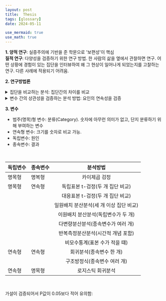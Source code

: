 ```yaml
---
layout: post
title:  Thesis
tags: [glossary]
date: 2024-05-11

use_mermaid: true
use_math: true
---
```


**1. 양적 연구**: 실증주의에 기반을 준 학문으로 '보편성'이 핵심  
**질적 연구**: 다양성을 검증하기 위한 연구 방법. 한 사람의 삶을 옆에서 관찰하면 연구. 어떤 상황에 경험이 있는 집단을 인터뷰하여 왜 그 현상이 일어나게 되었는지를 고찰하는 연구. 다른 사례에 적용되기 어려움.

**2. 연구방법론**
<details>
<summary>집단을 비교하는 분석: 집단간의 차이를 비교</summary>

- 카이검증(교차분석): 독립변수와 종속변수가 둘 다 명목(범주)형 자료일 때 사용. 집단 간 비율 비교.  
  - $\chi^2$  \[카이스퀘어(Chi-squared); 카이제곱\]  
  - $\chi^2$-distribution: 카이자승분포 \[squre brackets\]
- t-test: 독립변수가 명목형 자료이지만, 종속변수는 연속형 자료일 때 사용.  
  - 두 집단 간 평균 비교(2 집단만 가능)  
  - t검증, 차이검증
- ANOVA(Analysis of Variance): 독립변수가 명목형 자료이지만, 종속변수는 연속형 자료일 때 사용.  
  - 여러 집단 간 평균 비교(3 집단 이상 가능)  
  - 변량분석
</details>

<details> 
<summary>변수 간의 상관성을 검증하는 분석 방법: 요인의 연속성을 검증</summary>

- 상관관계 분석(Correlation Analysis): 독립변수와 종속변수가 모두 연속형 자료일 때 사용.
  - 변수 간의 관계성 검증.
  - r(상관계수): 변수간의 관련성 정도
- 회귀분석(Regression Analysis): 독립변수와 종속변수가 모두 연속형 자료일 때 사용. 변수 간의 연속성에 따른 인과관계를 확인.  
  - 단순회귀분석: 1 개의 연속형 독립면수와 1 개의 연속형 종속변수로 진행하는 분석.  
  - 다중회귀분석: 여향을 미치는 여러 변수 주에서 어떤 변수가 가장 많은 영향력을 미치는지를 검증하는 분석
  - 로지스틱 회귀분석: 독립변수가 연속형이고, 종속변수가 명목형 자료일 때 사용.
</details>

**3. 변수**
- 범주(명목)형 변수: 분류(Category). 숫자에 아무런 의미가 없고, 단지 분류하기 위해 부여하는 변수
- 연속형 변수: 크기를 숫자로 비교 가능. 
- 독립변수: 원인
- 종속변수: 결과



<br>

|독립변수|종속변수|분석방법|
|---|---|:---:|
|명목형|명복형| 카이제곱 검정|
|명목형|연속형|독립표본 t-검정(두 개 집단 비교)|
| |  |대응표본 t-검정(두 개 집단 비교)|
| |  |일원배치 분산분석(세 개 이상 집단 비교)|
| |  |이원배치 분산분석(독립변수가 두 개)|
| |  |다변량분산분석(종속변수가 여러 개)|
| |  |반복측정분산분석(시간적 개념 포함)|
| |  |비모수통계(표본 수가 적을 떄)|
|연속형| 연속형| 회귀분석(종속변수 한 개)|
| | |구조방정식(종속변수 여러 개)|
|연속형|명목형|로지스틱 회귀분석|

<br>

가설이 검증되어서 P값이 0.05보다 적어 유의함: 
